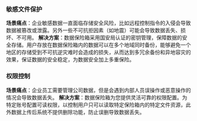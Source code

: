 ### 敏感文件保护   
**场景痛点**：企业敏感数据一直面临存储安全风险，比如远程控制指令的入侵会导致数据被篡改或泄露。另外一些不可抗拒因素（如地震）可能会导致数据丢失、损坏、不可用。 
**解决方案**：数据保险箱采用国安局认证的密钥管理，保障数据的安全存储。用户存放在数据保险箱内的数据可以在多个地域同时备份，能够避免一个地区的存储受到不可抗逆灾难时会造成的损失，从而达到多冗余备份和异地容灾的效果，保证数据的安全稳定，为数据安全加上多重保险。 
### 权限控制
**场景痛点**：企业员工需要管理公司数据，但是会遇到内部人员误操作或恶意操作的情况会导致数据丢失。 
**解决方案**：数据保险箱为您提供灵活可靠的权限配置。为特定账号配置可读权限，以控制用户只可以读取特定保险箱内的特定文件资源，此外数据上传后系统不提供删除功能，防止误删导致数据丢失。